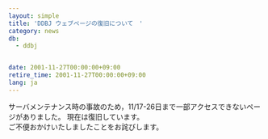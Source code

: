 ```yaml
---
layout: simple
title: 'DDBJ ウェブページの復旧について　'
category: news
db:
  - ddbj


date: 2001-11-27T00:00:00+09:00
retire_time: 2001-11-27T00:00:00+09:00
lang: ja
---
```


サーバメンテナンス時の事故のため，11/17-26日まで一部アクセスできないページがありました。 現在は復旧しています。<br>ご不便おかけいたしましたことをお詫びします。
